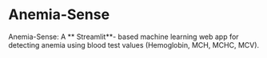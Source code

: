# Anemia-Sense
Anemia-Sense: A ** Streamlit**- based machine learning web app for detecting anemia using blood test values (Hemoglobin, MCH, MCHC, MCV).
